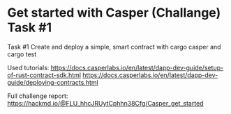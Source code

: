 # Get started with Casper (Challange) Task #1

Task #1 Create and deploy a simple, smart contract with cargo casper and cargo test

Used tutorials:
https://docs.casperlabs.io/en/latest/dapp-dev-guide/setup-of-rust-contract-sdk.html
https://docs.casperlabs.io/en/latest/dapp-dev-guide/deploying-contracts.html

Full challenge report:
https://hackmd.io/@FLU_hhcJRUytCphhn38Cfg/Casper_get_started